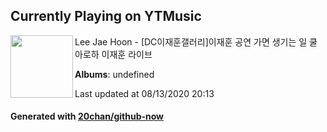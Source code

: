 ## Currently Playing on YTMusic

[<img align="left" width="100" src="https://i.ytimg.com/vi/vH3iVfeoW-Q/sddefault.jpg?sqp=-oaymwEWCJADEOEBIAQqCghqEJQEGHgg6AJIWg&rs">](https://music.youtube.com/channel/UCzNUOR-fMNAsQ0jZw7a0dhA)

Lee Jae Hoon - [DC이재훈갤러리]이재훈 공연 가면 생기는 일 쿨 아로하 이재훈 라이브

**Albums**: undefined

Last updated at 08/13/2020 20:13

#### Generated with [20chan/github-now](https://github.com/20chan/github-now)


<!--
**20chan/20chan** is a ✨ _special_ ✨ repository because its `README.md` (this file) appears on your GitHub profile.

Here are some ideas to get you started:

- 🔭 I’m currently working on ...
- 🌱 I’m currently learning ...
- 👯 I’m looking to collaborate on ...
- 🤔 I’m looking for help with ...
- 💬 Ask me about ...
- 📫 How to reach me: ...
- 😄 Pronouns: ...
- ⚡ Fun fact: ...
-->
